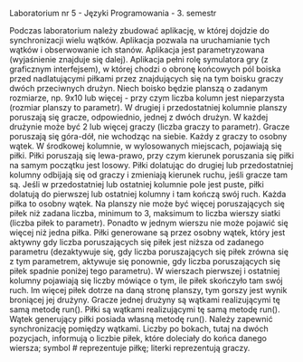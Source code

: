 Laboratorium nr 5 - Języki Programowania - 3. semestr

Podczas laboratorium należy zbudować aplikację, w której dojdzie do synchronizacji wielu wątków. Aplikacja pozwala na uruchamianie tych wątków i obserwowanie ich stanów. Aplikacja jest parametryzowana (wyjaśnienie znajduje się dalej). Aplikacja pełni rolę symulatora gry (z graficznym interfejsem), w której chodzi o obronę końcowych pól boiska przed nadlatującymi piłkami przez znajdujących się na tym boisku graczy dwóch przeciwnych drużyn. Niech boisko będzie planszą o zadanym rozmiarze, np. 9x10 lub więcej - przy czym liczba kolumn jest nieparzysta (rozmiar planszy to parametr).
W drugiej i przedostatniej kolumnie planszy poruszają się gracze, odpowiednio, jednej z dwóch drużyn. W każdej drużynie może być 2 lub więcej graczy (liczba graczy to parametr). Gracze poruszają się góra-dół, nie wchodząc na siebie. Każdy z graczy to osobny wątek.
W środkowej kolumnie, w wylosowanych miejscach, pojawiają się piłki. Piłki poruszają się lewa-prawo, przy czym kierunek poruszania się piłki na samym początku jest losowy. Piłki dolatując do drugiej lub przedostatniej kolumny odbijają się od graczy i zmieniają kierunek ruchu, jeśli gracze tam są. Jeśli w przedostatniej lub ostatniej kolumnie pole jest puste, piłki dolatują do pierwszej lub ostatniej kolumny i tam kończą swój ruch. Każda piłka to osobny wątek.
Na planszy nie może być więcej poruszających się piłek niż zadana liczba, minimum to 3, maksimum to liczba wierszy siatki (liczba piłek to parametr). Ponadto w jednym wierszu nie może pojawić się więcej niż jedna piłka.
Piłki generowane są przez osobny wątek, który jest aktywny gdy liczba poruszających się piłek jest niższa od zadanego parametru (dezaktywuje się, gdy liczba poruszających się piłek zrówna się z tym parametrem, aktywuje się ponownie, gdy liczba poruszających się piłek spadnie poniżej tego parametru).
W wierszach pierwszej i ostatniej kolumny pojawiają się liczby mówiące o tym, ile piłek skończyło tam swój ruch. Im więcej piłek dotrze na daną stronę planszy, tym gorszy jest wynik broniącej jej drużyny.
Gracze jednej drużyny są wątkami realizującymi tę samą metodę run(). Piłki są wątkami realizującymi tę samą metodę run(). Wątek generujący piłki posiada własną metodę run(). Należy zapewnić synchronizację pomiędzy wątkami.
Liczby po bokach, tutaj na dwóch pozycjach, informują o liczbie piłek, które doleciały do końca danego wiersza; symbol # reprezentuje piłkę; literki reprezentują graczy.
